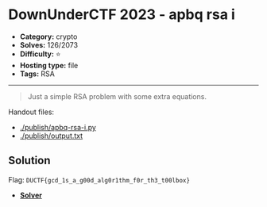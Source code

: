 # DownUnderCTF 2023 - apbq rsa i

- **Category:** crypto
- **Solves:** 126/2073
- **Difficulty:** ⭐️
- **Hosting type:** file
- **Tags:** RSA

---

> Just a simple RSA problem with some extra equations.


Handout files:

- [./publish/apbq-rsa-i.py](./publish/apbq-rsa-i.py)
- [./publish/output.txt](./publish/output.txt)

## Solution

Flag: `DUCTF{gcd_1s_a_g00d_alg0r1thm_f0r_th3_t00lbox}`


- [**Solver**](./solve/solv.py)



